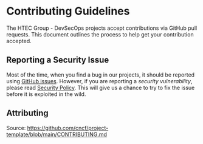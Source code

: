 # Contributing Guidelines

The HTEC Group - DevSecOps projects accept contributions via GitHub pull requests. This document outlines the process
to help get your contribution accepted.

## Reporting a Security Issue

Most of the time, when you find a bug in our projects, it should be reported using [GitHub
issues](). However, if you are reporting a _security
vulnerability_, please read [Security Policy](https://github.com/htec-infra/.github/security/policy). This will give us a
chance to try to fix the issue before it is exploited in the wild.

## Attributing
Source: https://github.com/cncf/project-template/blob/main/CONTRIBUTING.md
